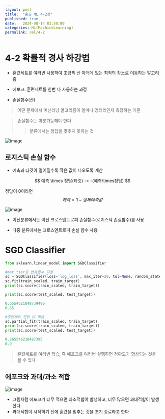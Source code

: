 ```yaml
---
layout: post
title:  "혼공 ML 4-2장"
published: true
date:   2024-08-14 03:50:00
categories: ML(MachineLearning)
permalink: /ml/4-2
---
```


# 4-2 확률적 경사 하강법

- 훈련세트를 여러번 사용하여 조금씩 산 아래에 있는 최적의 장소로 이동하는 알고리즘

- 에보크: 훈련세트를 한번 다 사용하는 과정

- 손실함수(산)
> 어떤 문제에서 머신러닝 알고리즘이 얼마나 엉터리인지 측정하는 기준   

> 손실함수는 미분가능해야 한다
>> 분류에서는 정답을 맞추지 못하는 것

![image](https://github.com/user-attachments/assets/362c9dd1-7798-43d8-bb55-4581a21abae4)

## 로지스틱 손실 함수

- 예측과 타깃이 멀어질수록 작은 값이 나오도록 계산

$$
예측 \times 정답(타깃) -> -(예측\times정답)   $$

정답이 0이라면
$$예측 = 1- 실제 예측 값$$

![image](https://github.com/user-attachments/assets/1f2378bc-8f73-4350-8501-35d85dfd391f)

- 이진분류에서는 이진 크로스엔트로피 손실함수(로지스틱 손실함수)를 사용

- 다중 분류에서는 크로스엔트로피 손실 함수 사용

# SGD Classifier

```python
from sklearn.linear_model import SGDClassifier

#mat_tier로 반복횟수 지정
sc = SGDClassifier(loss='log_loss', max_iter=20, tol=None, random_state=42)
sc.fit(train_scaled, train_target)
print(sc.score(train_scaled, train_target))

print(sc.score(test_scaled, test_target))

0.6554621848739496
0.65

#훈련세트 한번 더 학습
sc.partial_fit(train_scaled, train_target)
print(sc.score(train_scaled, train_target))
print(sc.score(test_scaled, test_target))   

0.865546218487395
0.9
```

>훈련세트를 여러번 학습, 즉 에포크를 여러번 실행하면 정확도가 향상되는 것을 볼 수 있다


## 에포크와 과대/과소 적합

![image](https://github.com/user-attachments/assets/d6a8f201-1e65-40da-a5af-cc840687568c)

- 그림처럼 에포크가 너무 적으면 과소적합이 발생하고, 너무 많으면 과대적합이 발생한다
- 과대적합이 시작하기 전에 훈련을 멈추는 것을 조기 종료라고 한다




